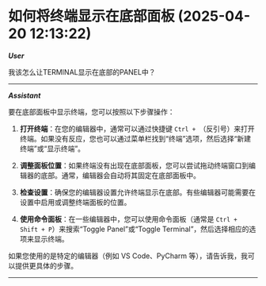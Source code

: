 <!-- Generated by SpecStory -->

# 如何将终端显示在底部面板 (2025-04-20 12:13:22)

_**User**_

我该怎么让TERMINAL显示在底部的PANEL中？

---

_**Assistant**_

要在底部面板中显示终端，您可以按照以下步骤操作：

1. **打开终端**：在您的编辑器中，通常可以通过快捷键 `Ctrl + `（反引号）来打开终端。如果没有反应，您也可以通过菜单栏找到“终端”选项，然后选择“新建终端”或“显示终端”。

2. **调整面板位置**：如果终端没有出现在底部面板，您可以尝试拖动终端窗口到编辑器的底部。通常，编辑器会自动将其固定在底部面板中。

3. **检查设置**：确保您的编辑器设置允许终端显示在底部。有些编辑器可能需要在设置中启用或调整终端面板的位置。

4. **使用命令面板**：在一些编辑器中，您可以使用命令面板（通常是 `Ctrl + Shift + P`）来搜索“Toggle Panel”或“Toggle Terminal”，然后选择相应的选项来显示终端。

如果您使用的是特定的编辑器（例如 VS Code、PyCharm 等），请告诉我，我可以提供更具体的步骤。

---

